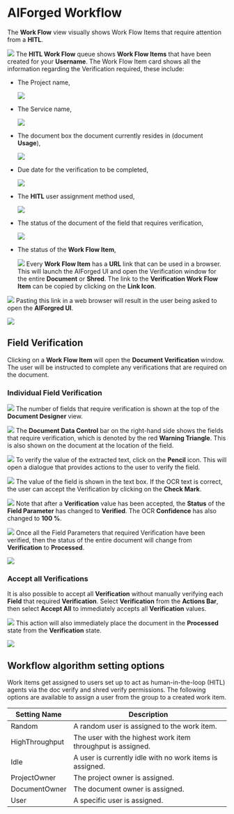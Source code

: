 # AIForged Workflow

The **Work Flow** view visually shows Work Flow Items that require attention from a **HITL**.

![](../../assets/image%20%28152%29.png)
The **HITL Work Flow** queue shows **Work Flow Items** that have been created for your **Username**. The Work Flow Item card shows all the information regarding the Verification required, these include:

*   The Project name,

    ![](../../assets/image%20%28165%29.png)
*   The Service name,

    ![](../../assets/image%20%283%29%20%289%29.png)
*   The document box the document currently resides in (document **Usage**),

    ![](../../assets/image%20%2858%29%20%281%29%20%281%29.png)
*   Due date for the verification to be completed,

    ![](../../assets/image%20%2854%29%20%283%29.png)
*   The **HITL** user assignment method used,

    ![](../../assets/image%20%2812%29%20%284%29.png)
*   The status of the document of the field that requires verification,

    ![](../../assets/image%20%289%29%20%284%29.png)
*   The status of the **Work Flow Item**,

    ![](../../assets/image%20%2813%29%20%284%29.png)
Every **Work Flow Item** has a **URL** link that can be used in a browser. This will launch the AIForged UI and open the Verification window for the entire **Document** or **Shred**. The link to the **Verification Work Flow Item** can be copied by clicking on the **Link Icon**.

![](../../assets/image%20%2845%29%20%281%29%20%281%29.png)
Pasting this link in a web browser will result in the user being asked to open the **AIForgred UI**.

![](../../assets/image%20%28168%29.png)
## Field Verification

Clicking on a **Work Flow Item** will open the **Document Verification** window. The user will be instructed to complete any verifications that are required on the document.

### Individual Field Verification

![](../../assets/image%20%28184%29.png)
The number of fields that require verification is shown at the top of the **Document Designer** view.

![](../../assets/image%20%28208%29.png)
The **Document Data Control** bar on the right-hand side shows the fields that require verification, which is denoted by the red **Warning Triangle**. This is also shown on the document at the location of the field.

![](../../assets/image%20%2821%29%20%285%29.png)
To verify the value of the extracted text, click on the **Pencil** icon. This will open a dialogue that provides actions to the user to verify the field.

![](../../assets/image%20%2843%29%20%281%29%20%281%29.png)
The value of the field is shown in the text box. If the OCR text is correct, the user can accept the Verification by clicking on the **Check Mark**.

![](../../assets/image%20%2815%29%20%284%29.png)
Note that after a **Verification** value has been accepted, the **Status** of the **Field Parameter** has changed to **Verified**. The OCR **Confidence** has also changed to **100 %**.

![](../../assets/image%20%28151%29.png)
Once all the Field Parameters that required Verification have been verified, then the status of the entire document will change from **Verification** to **Processed**.

![](../../assets/image%20%288%29%20%285%29.png)
### Accept all Verifications

It is also possible to accept all **Verification** without manually verifying each **Field** that required **Verification**. Select **Verification** from the **Actions Bar**, then select **Accept All** to immediately accepts all **Verification** values.

![](../../assets/image%20%2820%29%20%281%29%20%281%29%20%281%29%20%281%29%20%281%29.png)
This action will also immediately place the document in the **Processed** state from the **Verification** state.

![](../../assets/image%20%287%29%20%284%29.png)
## Workflow algorithm setting options

Work items get assigned to users set up to act as human-in-the-loop (HITL) agents via the doc verify and shred verify permissions. The following options are available to assign a user from the group to a created work item.

| Setting Name   | Description                                                 |
| -------------- | ----------------------------------------------------------- |
| Random         | A random user is assigned to the work item.                 |
| HighThroughput | The user with the highest work item throughput is assigned. |
| Idle           | A user is currently idle with no work items is assigned.    |
| ProjectOwner   | The project owner is assigned.                              |
| DocumentOwner  | The document owner is assigned.                             |
| User           | A specific user is assigned.                                |



